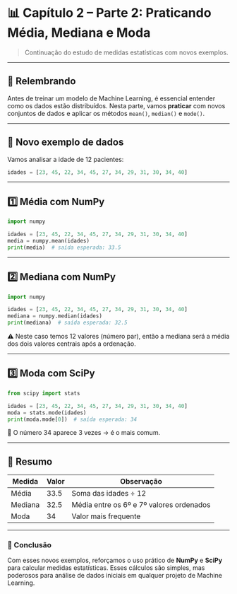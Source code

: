 
# 📊 Capítulo 2 – Parte 2: Praticando Média, Mediana e Moda

> Continuação do estudo de medidas estatísticas com novos exemplos.

---

## 📌 Relembrando

Antes de treinar um modelo de Machine Learning, é essencial entender como os dados estão distribuídos. Nesta parte, vamos **praticar** com novos conjuntos de dados e aplicar os métodos `mean()`, `median()` e `mode()`.

---

## 🔢 Novo exemplo de dados

Vamos analisar a idade de 12 pacientes:

```python
idades = [23, 45, 22, 34, 45, 27, 34, 29, 31, 30, 34, 40]
```

---

## 1️⃣ Média com NumPy

```python
import numpy

idades = [23, 45, 22, 34, 45, 27, 34, 29, 31, 30, 34, 40]
media = numpy.mean(idades)
print(media)  # saída esperada: 33.5
```

---

## 2️⃣ Mediana com NumPy

```python
import numpy

idades = [23, 45, 22, 34, 45, 27, 34, 29, 31, 30, 34, 40]
mediana = numpy.median(idades)
print(mediana)  # saída esperada: 32.5
```

⚠️ Neste caso temos 12 valores (número par), então a mediana será a média dos dois valores centrais após a ordenação.

---

## 3️⃣ Moda com SciPy

```python
from scipy import stats

idades = [23, 45, 22, 34, 45, 27, 34, 29, 31, 30, 34, 40]
moda = stats.mode(idades)
print(moda.mode[0])  # saída esperada: 34
```

🧠 O número 34 aparece 3 vezes → é o mais comum.

---

## 📌 Resumo

| Medida   | Valor     | Observação                    |
|----------|-----------|-------------------------------|
| Média    | 33.5      | Soma das idades ÷ 12          |
| Mediana  | 32.5      | Média entre os 6º e 7º valores ordenados |
| Moda     | 34        | Valor mais frequente          |

---

### 🎯 Conclusão

Com esses novos exemplos, reforçamos o uso prático de **NumPy** e **SciPy** para calcular medidas estatísticas. Esses cálculos são simples, mas poderosos para análise de dados iniciais em qualquer projeto de Machine Learning.

